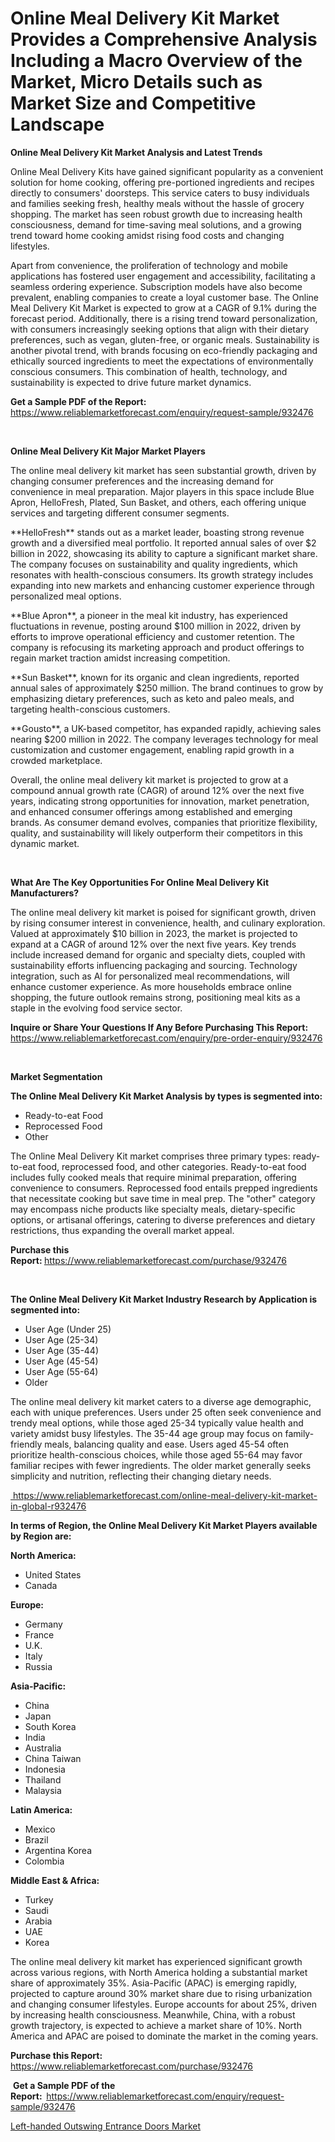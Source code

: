 <p><h1>Online Meal Delivery Kit Market Provides a Comprehensive Analysis Including a Macro Overview of the Market, Micro Details such as Market Size and Competitive Landscape</h1></p><p><strong>Online Meal Delivery Kit Market Analysis and Latest Trends</strong></p>
<p><p>Online Meal Delivery Kits have gained significant popularity as a convenient solution for home cooking, offering pre-portioned ingredients and recipes directly to consumers' doorsteps. This service caters to busy individuals and families seeking fresh, healthy meals without the hassle of grocery shopping. The market has seen robust growth due to increasing health consciousness, demand for time-saving meal solutions, and a growing trend toward home cooking amidst rising food costs and changing lifestyles.</p><p>Apart from convenience, the proliferation of technology and mobile applications has fostered user engagement and accessibility, facilitating a seamless ordering experience. Subscription models have also become prevalent, enabling companies to create a loyal customer base. The Online Meal Delivery Kit Market is expected to grow at a CAGR of 9.1% during the forecast period. Additionally, there is a rising trend toward personalization, with consumers increasingly seeking options that align with their dietary preferences, such as vegan, gluten-free, or organic meals. Sustainability is another pivotal trend, with brands focusing on eco-friendly packaging and ethically sourced ingredients to meet the expectations of environmentally conscious consumers. This combination of health, technology, and sustainability is expected to drive future market dynamics.</p></p>
<p><strong>Get a Sample PDF of the Report:&nbsp;</strong> <a href="https://www.reliablemarketforecast.com/enquiry/request-sample/932476?utm_campaign=3130&utm_medium=2&utm_source=Github&utm_content=ia&utm_term=21032025&utm_id=online-meal-delivery-kit">https://www.reliablemarketforecast.com/enquiry/request-sample/932476</a></p>
<p>&nbsp;</p>
<p><strong>Online Meal Delivery Kit Major Market Players</strong></p>
<p><p>The online meal delivery kit market has seen substantial growth, driven by changing consumer preferences and the increasing demand for convenience in meal preparation. Major players in this space include Blue Apron, HelloFresh, Plated, Sun Basket, and others, each offering unique services and targeting different consumer segments.</p><p>**HelloFresh** stands out as a market leader, boasting strong revenue growth and a diversified meal portfolio. It reported annual sales of over $2 billion in 2022, showcasing its ability to capture a significant market share. The company focuses on sustainability and quality ingredients, which resonates with health-conscious consumers. Its growth strategy includes expanding into new markets and enhancing customer experience through personalized meal options.</p><p>**Blue Apron**, a pioneer in the meal kit industry, has experienced fluctuations in revenue, posting around $100 million in 2022, driven by efforts to improve operational efficiency and customer retention. The company is refocusing its marketing approach and product offerings to regain market traction amidst increasing competition.</p><p>**Sun Basket**, known for its organic and clean ingredients, reported annual sales of approximately $250 million. The brand continues to grow by emphasizing dietary preferences, such as keto and paleo meals, and targeting health-conscious customers.</p><p>**Gousto**, a UK-based competitor, has expanded rapidly, achieving sales nearing $200 million in 2022. The company leverages technology for meal customization and customer engagement, enabling rapid growth in a crowded marketplace.</p><p>Overall, the online meal delivery kit market is projected to grow at a compound annual growth rate (CAGR) of around 12% over the next five years, indicating strong opportunities for innovation, market penetration, and enhanced consumer offerings among established and emerging brands. As consumer demand evolves, companies that prioritize flexibility, quality, and sustainability will likely outperform their competitors in this dynamic market.</p></p>
<p>&nbsp;</p>
<p><strong>What Are The Key Opportunities For Online Meal Delivery Kit Manufacturers?</strong></p>
<p><p>The online meal delivery kit market is poised for significant growth, driven by rising consumer interest in convenience, health, and culinary exploration. Valued at approximately $10 billion in 2023, the market is projected to expand at a CAGR of around 12% over the next five years. Key trends include increased demand for organic and specialty diets, coupled with sustainability efforts influencing packaging and sourcing. Technology integration, such as AI for personalized meal recommendations, will enhance customer experience. As more households embrace online shopping, the future outlook remains strong, positioning meal kits as a staple in the evolving food service sector.</p></p>
<p><strong>Inquire or Share Your Questions If Any Before Purchasing This Report:</strong> <a href="https://www.reliablemarketforecast.com/enquiry/pre-order-enquiry/932476?utm_campaign=3130&utm_medium=2&utm_source=Github&utm_content=ia&utm_term=21032025&utm_id=online-meal-delivery-kit">https://www.reliablemarketforecast.com/enquiry/pre-order-enquiry/932476</a></p>
<p>&nbsp;</p>
<p><strong>Market Segmentation</strong></p>
<p><strong>The Online Meal Delivery Kit Market Analysis by types is segmented into:</strong></p>
<p><ul><li>Ready-to-eat Food</li><li>Reprocessed Food</li><li>Other</li></ul></p>
<p><p>The Online Meal Delivery Kit market comprises three primary types: ready-to-eat food, reprocessed food, and other categories. Ready-to-eat food includes fully cooked meals that require minimal preparation, offering convenience to consumers. Reprocessed food entails prepped ingredients that necessitate cooking but save time in meal prep. The "other" category may encompass niche products like specialty meals, dietary-specific options, or artisanal offerings, catering to diverse preferences and dietary restrictions, thus expanding the overall market appeal.</p></p>
<p><strong>Purchase this Report:&nbsp;</strong><a href="https://www.reliablemarketforecast.com/purchase/932476?utm_campaign=3130&utm_medium=2&utm_source=Github&utm_content=ia&utm_term=21032025&utm_id=online-meal-delivery-kit">https://www.reliablemarketforecast.com/purchase/932476</a></p>
<p>&nbsp;</p>
<p><strong>The Online Meal Delivery Kit Market Industry Research by Application is segmented into:</strong></p>
<p><ul><li>User Age (Under 25)</li><li>User Age (25-34)</li><li>User Age (35-44)</li><li>User Age (45-54)</li><li>User Age (55-64)</li><li>Older</li></ul></p>
<p><p>The online meal delivery kit market caters to a diverse age demographic, each with unique preferences. Users under 25 often seek convenience and trendy meal options, while those aged 25-34 typically value health and variety amidst busy lifestyles. The 35-44 age group may focus on family-friendly meals, balancing quality and ease. Users aged 45-54 often prioritize health-conscious choices, while those aged 55-64 may favor familiar recipes with fewer ingredients. The older market generally seeks simplicity and nutrition, reflecting their changing dietary needs.</p></p>
<p><a href="https://www.reliablemarketforecast.com/online-meal-delivery-kit-market-in-global-r932476?utm_campaign=3130&utm_medium=2&utm_source=Github&utm_content=ia&utm_term=21032025&utm_id=online-meal-delivery-kit">&nbsp;https://www.reliablemarketforecast.com/online-meal-delivery-kit-market-in-global-r932476</a></p>
<p><strong>In terms of Region, the Online Meal Delivery Kit Market Players available by Region are:</strong></p>
<p>
    <p> <strong> North America: </strong>
        <ul>
            <li>United States</li>
            <li>Canada</li>
        </ul>
        </p> 
    <p> <strong> Europe: </strong>
        <ul>
            <li>Germany</li>
            <li>France</li>
            <li>U.K.</li>
            <li>Italy</li>
            <li>Russia</li>
        </ul>
        </p> 
    <p> <strong> Asia-Pacific: </strong>
        <ul>
            <li>China</li>
            <li>Japan</li>
            <li>South Korea</li>
            <li>India</li>
            <li>Australia</li>
            <li>China Taiwan</li>
            <li>Indonesia</li>
            <li>Thailand</li>
            <li>Malaysia</li>
        </ul>
        </p> 
    <p> <strong> Latin America: </strong>
        <ul>
            <li>Mexico</li>
            <li>Brazil</li>
            <li>Argentina Korea</li>
            <li>Colombia</li>
        </ul>
        </p> 
    <p> <strong> Middle East & Africa: </strong>
        <ul>
            <li>Turkey</li>
            <li>Saudi</li>
            <li>Arabia</li>
            <li>UAE</li>
            <li>Korea</li>
        </ul>
    </p>
    </p>
<p><p>The online meal delivery kit market has experienced significant growth across various regions, with North America holding a substantial market share of approximately 35%. Asia-Pacific (APAC) is emerging rapidly, projected to capture around 30% market share due to rising urbanization and changing consumer lifestyles. Europe accounts for about 25%, driven by increasing health consciousness. Meanwhile, China, with a robust growth trajectory, is expected to achieve a market share of 10%. North America and APAC are poised to dominate the market in the coming years.</p></p>
<p><strong>Purchase this Report: </strong><a href="https://www.reliablemarketforecast.com/purchase/932476?utm_campaign=3130&utm_medium=2&utm_source=Github&utm_content=ia&utm_term=21032025&utm_id=online-meal-delivery-kit">https://www.reliablemarketforecast.com/purchase/932476</a></p>
<p>&nbsp;<strong>Get a Sample PDF of the Report:&nbsp;&nbsp;</strong><a href="https://www.reliablemarketforecast.com/enquiry/request-sample/932476?utm_campaign=3130&utm_medium=2&utm_source=Github&utm_content=ia&utm_term=21032025&utm_id=online-meal-delivery-kit">https://www.reliablemarketforecast.com/enquiry/request-sample/932476</a></p>
<p><strong></strong></p>
<p><p><a href="https://github.com/daphnyvashdi/Market-Research-Report-List-1/blob/main/left-handed-outswing-entrance-doors-market.md?utm_campaign=3130&utm_medium=2&utm_source=Github&utm_content=ia&utm_term=21032025&utm_id=online-meal-delivery-kit">Left-handed Outswing Entrance Doors Market</a></p></p>